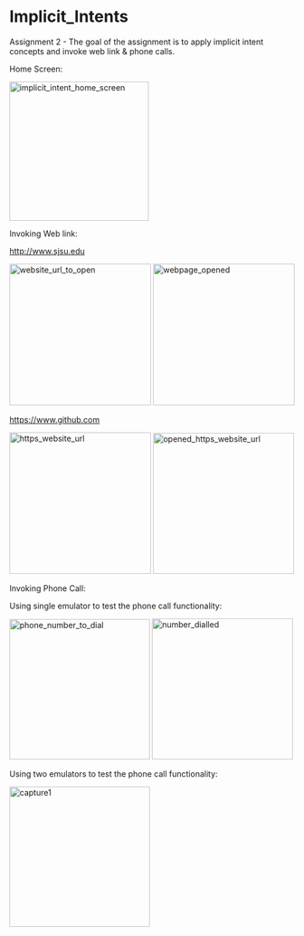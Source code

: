 # Implicit_Intents

Assignment 2 - The goal of the assignment is to apply implicit intent concepts and invoke web link & phone calls.

Home Screen:

<img width="246" alt="implicit_intent_home_screen" src="https://user-images.githubusercontent.com/44592616/53555256-69a07500-3af6-11e9-8180-2a1fdb168df3.PNG">

Invoking Web link:

http://www.sjsu.edu

<img width="250" alt="website_url_to_open" src="https://user-images.githubusercontent.com/44592616/53688021-dcc20b00-3cf1-11e9-8721-0d38e0f31886.PNG">   <img width="250" alt="webpage_opened" src="https://user-images.githubusercontent.com/44592616/53688028-0c711300-3cf2-11e9-9617-86387f5a0085.PNG">

https://www.github.com

<img width="250" alt="https_website_url" src="https://user-images.githubusercontent.com/44592616/53688034-3d514800-3cf2-11e9-8b58-f494268fce0b.PNG">  <img width="249" alt="opened_https_website_url" src="https://user-images.githubusercontent.com/44592616/53688037-50641800-3cf2-11e9-8a06-f2ebabb466cb.PNG">

Invoking Phone Call:

Using single emulator to test the phone call functionality:

<img width="248" alt="phone_number_to_dial" src="https://user-images.githubusercontent.com/44592616/53688046-7a1d3f00-3cf2-11e9-8587-f189b1312d97.PNG">  <img width="249" alt="number_dialled" src="https://user-images.githubusercontent.com/44592616/53688048-8acdb500-3cf2-11e9-8da1-576bebbca117.PNG">

Using two emulators to test the phone call functionality:

<img width="248" alt="capture1" src="https://user-images.githubusercontent.com/44592616/53688061-cd8f8d00-3cf2-11e9-8d21-5bd3b37b5dd2.PNG">






 
